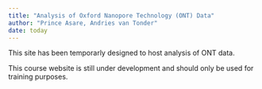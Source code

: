 ```yaml
---
title: "Analysis of Oxford Nanopore Technology (ONT) Data"
author: "Prince Asare, Andries van Tonder"
date: today
---
```


This site has been temporarly designed to host analysis of ONT data.

This course website is still under development and should only be used for training purposes.

<!--
:::{.panel-tabset}

# Template for hosting your content on github pages

Note that the pages are rendered/built based on [quarto](https://quarto.org/).
You may find this [site](https://github.com/cambiotraining/quarto-course-template) also useful.

## Overview 

This is the landing page for this website.
You can put any instructions here to guide users of your website.

::: {.callout-tip}

### Learning Objectives:

By the end of this course, learners should be able to:

- First Learning Objective
- Second Learning Objective
- Third Learning Objective
- Fourth Learning Objective
- Fifth Objective
...
:::


### Target Audience

This course is aimed at ...

### Prerequisites

Any pre-requisite for the course goes here.


## Authors

About the authors:

Below is a sample author list

- **Prince Asare**
  <a href="https://orcid.org/0000-0003-0673-5967" target="_blank"><i class="fa-brands fa-orcid" style="color:#a6ce39"></i></a>
  <a href="https://github.com/princeasregh" target="_blank"><i class="fa-brands fa-github" style="color:#4078c0"></i></a>  
  _Affiliation_: Noguchi Memorial Institute for Medical Research, University of Ghana  
  _Roles_: writing - original draft; conceptualisation; coding
- **Andries van Tonder**
  <a href="https://orcid.org/0000-0002-4380-5250" target="_blank"><i class="fa-brands fa-orcid" style="color:#a6ce39"></i></a> 
  <a href="https://github.com/avantonder" target="_blank"><i class="fa-brands fa-github" style="color:#4078c0"></i></a>  
  _Affiliation_: Department of Veterinary Medicine, University of Cambridge  
  _Roles_: writing - original draft; conceptualisation; coding


## Citation

You can cite these materials as:

Asare P and van Tonder A. (2023) "github website template built on quarto", https://princeasaregh.github.io/github_website_creation_template/

Or in BibTeX format:

```
@Misc{,
  author = {Asare, Prince and van Tonder, Andries},
  title = {princeasaregh.github.io/github_website_creation_template: github website template built on quarto},
  month = {May},
  year = {2023},
  url = {https://princeasaregh.github.io/github_website_creation_template/},
}
```


## Acknowledgements

These materials have been adapted and developed from various sources.
We thank the wider community for publicly sharing training resources, including: 

- The excellent training courses put together by University of [Cambridge Bioinformatics Training Facility](https://github.com/cambiotraining/)
- The [Carpentries](https://carpentries.org/) project

:::

-->
